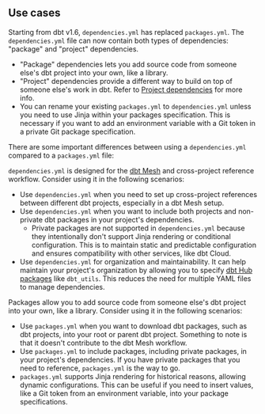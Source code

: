 
## Use cases

Starting from dbt v1.6, `dependencies.yml` has replaced `packages.yml`. The `dependencies.yml` file can now contain both types of dependencies: "package" and "project" dependencies.
- "Package" dependencies lets you add source code from someone else's dbt project into your own, like a library. 
- "Project" dependencies provide a different way to build on top of someone else's work in dbt. Refer to [Project dependencies](/docs/collaborate/govern/project-dependencies) for more info.
- You can rename your existing `packages.yml` to `dependencies.yml` unless you need to use Jinja within your packages specification. This is necessary if you want to add an environment variable with a Git token in a private Git package specification.

There are some important differences between using a `dependencies.yml` compared to a `packages.yml` file:

<Tabs>
<TabItem value="dependencies" label="When to use dependencies.yml">

`dependencies.yml` is designed for the [dbt Mesh](/guides/best-practices/how-we-mesh/mesh-1-intro) and cross-project reference workflow. Consider using it in the following scenarios:

- Use `dependencies.yml` when you need to set up cross-project references between different dbt projects, especially in a dbt Mesh setup.
- Use `dependencies.yml` when you want to include both projects and non-private dbt packages in your project's dependencies. 
  - Private packages are not supported in `dependencies.yml` because they intentionally don't support Jinja rendering or conditional configuration. This is to maintain static and predictable configuration and ensures compatibility with other services, like dbt Cloud.
- Use `dependencies.yml` for organization and maintainability. It can help maintain your project's organization by allowing you to specify [dbt Hub packages](https://hub.getdbt.com/) like `dbt_utils`. This reduces the need for multiple YAML files to manage dependencies.

</TabItem>

<TabItem value="packages" label="When to use packages.yml">

Packages allow you to add source code from someone else's dbt project into your own, like a library. Consider using it in the following scenarios:

- Use `packages.yml` when you want to download dbt packages, such as dbt projects, into your root or parent dbt project. Something to note is that it doesn't contribute to the dbt Mesh workflow.
- Use `packages.yml` to include packages, including private packages, in your project's dependencies. If you have private packages that you need to reference, `packages.yml` is the way to go.
- `packages.yml` supports Jinja rendering for historical reasons, allowing dynamic configurations. This can be useful if you need to insert values, like a Git token from an environment variable, into your package specifications.
 
</TabItem>
</Tabs>
